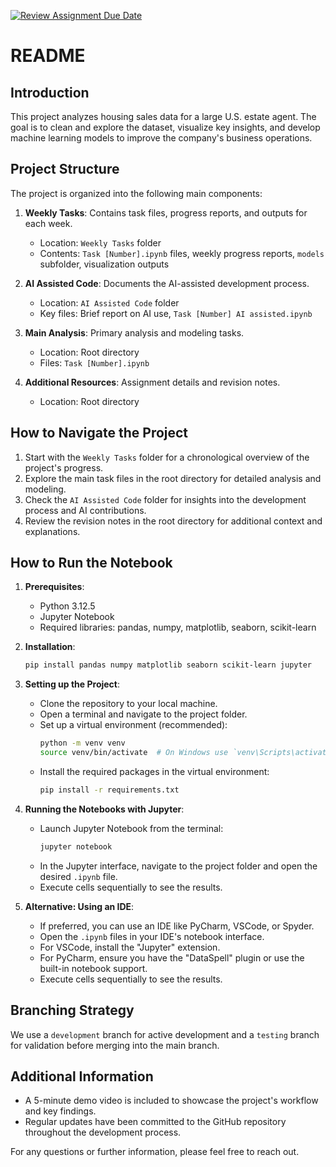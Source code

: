 [![Review Assignment Due Date](https://classroom.github.com/assets/deadline-readme-button-22041afd0340ce965d47ae6ef1cefeee28c7c493a6346c4f15d667ab976d596c.svg)](https://classroom.github.com/a/gJphWI0v)

# README

## Introduction

This project analyzes housing sales data for a large U.S. estate agent. The goal is to clean and explore the dataset, visualize key insights, and develop machine learning models to improve the company's business operations.

## Project Structure

The project is organized into the following main components:

1. **Weekly Tasks**: Contains task files, progress reports, and outputs for each week.
   - Location: `Weekly Tasks` folder
   - Contents: `Task [Number].ipynb` files, weekly progress reports, `models` subfolder, visualization outputs

2. **AI Assisted Code**: Documents the AI-assisted development process.
   - Location: `AI Assisted Code` folder
   - Key files: Brief report on AI use, `Task [Number] AI assisted.ipynb`

3. **Main Analysis**: Primary analysis and modeling tasks.
   - Location: Root directory
   - Files: `Task [Number].ipynb`

4. **Additional Resources**: Assignment details and revision notes.
   - Location: Root directory

## How to Navigate the Project

1. Start with the `Weekly Tasks` folder for a chronological overview of the project's progress.
2. Explore the main task files in the root directory for detailed analysis and modeling.
3. Check the `AI Assisted Code` folder for insights into the development process and AI contributions.
4. Review the revision notes in the root directory for additional context and explanations.

## How to Run the Notebook

1. **Prerequisites**:
   - Python 3.12.5
   - Jupyter Notebook
   - Required libraries: pandas, numpy, matplotlib, seaborn, scikit-learn

2. **Installation**:
   ```bash
   pip install pandas numpy matplotlib seaborn scikit-learn jupyter
   ```

3. **Setting up the Project**:
   - Clone the repository to your local machine.
   - Open a terminal and navigate to the project folder.
   - Set up a virtual environment (recommended):
     ```bash
     python -m venv venv
     source venv/bin/activate  # On Windows use `venv\Scripts\activate`
     ```
   - Install the required packages in the virtual environment:
     ```bash
     pip install -r requirements.txt
     ```

4. **Running the Notebooks with Jupyter**:
   - Launch Jupyter Notebook from the terminal:
     ```bash
     jupyter notebook
     ```
   - In the Jupyter interface, navigate to the project folder and open the desired `.ipynb` file.
   - Execute cells sequentially to see the results.

5. **Alternative: Using an IDE**:
   - If preferred, you can use an IDE like PyCharm, VSCode, or Spyder.
   - Open the `.ipynb` files in your IDE's notebook interface.
   - For VSCode, install the "Jupyter" extension.
   - For PyCharm, ensure you have the "DataSpell" plugin or use the built-in notebook support.
   - Execute cells sequentially to see the results.


## Branching Strategy

We use a `development` branch for active development and a `testing` branch for validation before merging into the main branch.

## Additional Information

- A 5-minute demo video is included to showcase the project's workflow and key findings.
- Regular updates have been committed to the GitHub repository throughout the development process.

For any questions or further information, please feel free to reach out.
